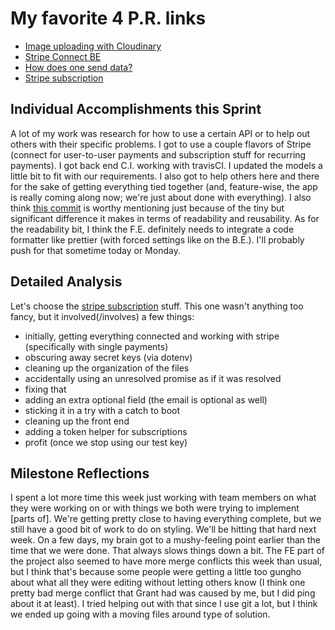 # My favorite 4 P.R. links

- [Image uploading with Cloudinary](https://github.com/classroom-angel/labs11_prop_mngmt-BE/pull/60)
- [Stripe Connect BE](https://github.com/classroom-angel/labs11_prop_mngmt-BE/pull/69)
- [How does one send data?](https://github.com/classroom-angel/labs11_prop_mngmt-BE/pull/70)
- [Stripe subscription](https://github.com/classroom-angel/labs11_prop_mngmt-BE/pull/74)

## Individual Accomplishments this Sprint

A lot of my work was research for how to use a certain API or to help out others with their specific problems. I got to use a couple flavors of Stripe (connect for user-to-user payments and subscription stuff for recurring payments). I got back end C.I. working with travisCI. I updated the models a little bit to fit with our requirements. I also got to help others here and there for the sake of getting everything tied together (and, feature-wise, the app is really coming along now; we're just about done with everything). I also think [this commit](https://github.com/classroom-angel/labs11_prop_mngmt-FE/pull/56/commits/cf6be8a165bd89fbab0ffc3046a78ddad34163ce) is worthy mentioning just because of the tiny but significant difference it makes in terms of readability and reusability. As for the readability bit, I think the F.E. definitely needs to integrate a code formatter like prettier (with forced settings like on the B.E.). I'll probably push for that sometime today or Monday.

## Detailed Analysis

Let's choose the [stripe subscription](https://trello.com/c/WxiqWhwl/71-add-subscription-to-stripe) stuff. This one wasn't anything too fancy, but it involved(/involves) a few things:
- initially, getting everything connected and working with stripe (specifically with single payments)
- obscuring away secret keys (via dotenv)
- cleaning up the organization of the files
- accidentally using an unresolved promise as if it was resolved
- fixing that 
- adding an extra optional field (the email is optional as well)
- sticking it in a try with a catch to boot
- cleaning up the front end
- adding a token helper for subscriptions
- profit (once we stop using our test key)

## Milestone Reflections

I spent a lot more time this week just working with team members on what they were working on or with things we both were trying to implement [parts of]. We're getting pretty close to having everything complete, but we still have a good bit of work to do on styling. We'll be hitting that hard next week. On a few days, my brain got to a mushy-feeling point earlier than the time that we were done. That always slows things down a bit. The FE part of the project also seemed to have more merge conflicts this week than usual, but I think that's because some people were getting a little too gungho about what all they were editing without letting others know (I think one pretty bad merge conflict that Grant had was caused by me, but I did ping about it at least). I tried helping out with that since I use git a lot, but I think we ended up going with a moving files around type of solution.

